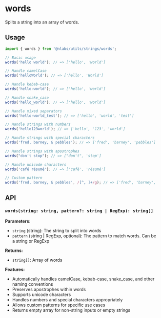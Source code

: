 # words

Splits a string into an array of words.

## Usage

```typescript
import { words } from '@nlabs/utils/strings/words';

// Basic usage
words('hello world'); // => ['hello', 'world']

// Handle camelCase
words('helloWorld'); // => ['hello', 'World']

// Handle kebab-case
words('hello-world'); // => ['hello', 'world']

// Handle snake_case
words('hello_world'); // => ['hello', 'world']

// Handle mixed separators
words('hello-world_test'); // => ['hello', 'world', 'test']

// Handle strings with numbers
words('hello123world'); // => ['hello', '123', 'world']

// Handle strings with special characters
words('fred, barney, & pebbles'); // => ['fred', 'barney', 'pebbles']

// Handle strings with apostrophes
words("don't stop"); // => ["don't", 'stop']

// Handle unicode characters
words('café résumé'); // => ['café', 'résumé']

// Custom pattern
words('fred, barney, & pebbles', /[^, ]+/g); // => ['fred', 'barney', '&', 'pebbles']
```

## API

### `words(string: string, pattern?: string | RegExp): string[]`

**Parameters:**

- `string` (string): The string to split into words
- `pattern` (string | RegExp, optional): The pattern to match words. Can be a string or RegExp

**Returns:**

- `string[]`: Array of words

**Features:**

- Automatically handles camelCase, kebab-case, snake_case, and other naming conventions
- Preserves apostrophes within words
- Supports unicode characters
- Handles numbers and special characters appropriately
- Allows custom patterns for specific use cases
- Returns empty array for non-string inputs or empty strings
